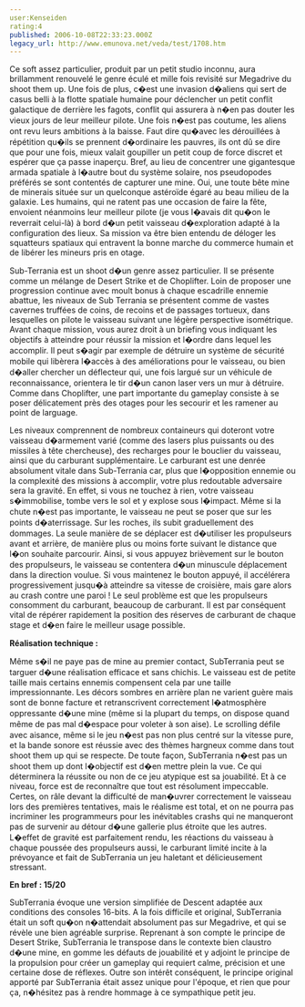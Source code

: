 ```yaml
---
user:Kenseiden
rating:4
published: 2006-10-08T22:33:23.000Z
legacy_url: http://www.emunova.net/veda/test/1708.htm
---
```

Ce soft assez particulier, produit par un petit studio inconnu, aura brillamment renouvelé le genre éculé et mille fois revisité sur Megadrive du shoot them up. Une fois de plus, c�est une invasion d�aliens qui sert de casus belli à la flotte spatiale humaine pour déclencher un petit conflit galactique de derrière les fagots, conflit qui assurera à n�en pas douter les vieux jours de leur meilleur pilote. Une fois n�est pas coutume, les aliens ont revu leurs ambitions à la baisse. Faut dire qu�avec les dérouillées à répétition qu�ils se prennent d�ordinaire les pauvres, ils ont dû se dire que pour une fois, mieux valait goupiller un petit coup de force discret et espérer que ça passe inaperçu. Bref, au lieu de concentrer une gigantesque armada spatiale à l�autre bout du système solaire, nos pseudopodes préférés se sont contentés de capturer une mine. Oui, une toute bête mine de minerais située sur un quelconque astéroïde égaré au beau milieu de la galaxie. Les humains, qui ne ratent pas une occasion de faire la fête, envoient néanmoins leur meilleur pilote (je vous l�avais dit qu�on le reverrait celui-là) à bord d�un petit vaisseau d�exploration adapté à la configuration des lieux. Sa mission va être bien entendu de déloger les squatteurs spatiaux qui entravent la bonne marche du commerce humain et de libérer les mineurs pris en otage.  

  

Sub-Terrania est un shoot d�un genre assez particulier. Il se présente comme un mélange de Desert Strike et de Choplifter. Loin de proposer une progression continue avec moult bonus à chaque escadrille ennemie abattue, les niveaux de Sub Terrania se présentent comme de vastes cavernes truffées de coins, de recoins et de passages tortueux, dans lesquelles on pilote le vaisseau suivant une légère perspective isométrique. Avant chaque mission, vous aurez droit à un briefing vous indiquant les objectifs à atteindre pour réussir la mission et l�ordre dans lequel les accomplir. Il peut s�agir par exemple de détruire un système de sécurité mobile qui libèrera l�accès à des améliorations pour le vaisseau, ou bien d�aller chercher un déflecteur qui, une fois largué sur un véhicule de reconnaissance, orientera le tir d�un canon laser vers un mur à détruire. Comme dans Choplifter, une part importante du gameplay consiste à se poser délicatement près des otages pour les secourir et les ramener au point de larguage.  

  

Les niveaux comprennent de nombreux containeurs qui doteront votre vaisseau d�armement varié (comme des lasers plus puissants ou des missiles à tête chercheuse), des recharges pour le bouclier du vaisseau, ainsi que du carburant supplémentaire. Le carburant est une denrée absolument vitale dans Sub-Terrania car, plus que l�opposition ennemie ou la complexité des missions à accomplir, votre plus redoutable adversaire sera la gravité. En effet, si vous ne touchez à rien, votre vaisseau s�immobilise, tombe vers le sol et y explose sous l�impact. Même si la chute n�est pas importante, le vaisseau ne peut se poser que sur les points d�aterrissage. Sur les roches, ils subit graduellement des dommages. La seule manière de se déplacer est d�utiliser les propulseurs avant et arrière, de manière plus ou moins forte suivant le distance que l�on souhaite parcourir. Ainsi, si vous appuyez brièvement sur le bouton des propulseurs, le vaisseau se contentera d�un minuscule déplacement dans la direction voulue. Si vous maintenez le bouton appuyé, il accélérera progressivement jusqu�à atteindre sa vitesse de croisière, mais gare alors au crash contre une paroi ! Le seul problème est que les propulseurs consomment du carburant, beaucoup de carburant. Il est par conséquent vital de répérer rapidement la position des réserves de carburant de chaque stage et d�en faire le meilleur usage possible.  

  

**Réalisation technique :**  

Même s�il ne paye pas de mine au premier contact, SubTerrania peut se targuer d�une réalisation efficace et sans chichis. Le vaisseau est de petite taille mais certains ennemis compensent cela par une taille impressionnante. Les décors sombres en arrière plan ne varient guère mais sont de bonne facture et retranscrivent correctement l�atmosphère oppressante d�une mine (même si la plupart du temps, on dispose quand même de pas mal d�espace pour voleter à son aise). Le scrolling défile avec aisance, même si le jeu n�est pas non plus centré sur la vitesse pure, et la bande sonore est réussie avec des thèmes hargneux comme dans tout shoot them up qui se respecte. De toute façon, SubTerrania n�est pas un shoot them up dont l�objectif est d�en mettre plein la vue. Ce qui déterminera la réussite ou non de ce jeu atypique est sa jouabilité. Et à ce niveau, force est de reconnaître que tout est résolument impeccable. Certes, on râle devant la difficulté de man�uvrer correctement le vaisseau lors des premières tentatives, mais le réalisme est total, et on ne pourra pas incriminer les programmeurs pour les inévitables crashs qui ne manqueront pas de survenir au détour d�une gallerie plus étroite que les autres. L�effet de gravité est parfaitement rendu, les réactions du vaisseau à chaque poussée des propulseurs aussi, le carburant limité incite à la prévoyance et fait de SubTerrania un jeu haletant et délicieusement stressant.  

  

**En bref : 15/20**  

SubTerrania évoque une version simplifiée de Descent adaptée aux conditions des consoles 16-bits. A la fois difficile et original, SubTerrania était un soft qu�on n�attendait absolument pas sur Megadrive, et qui se révèle une bien agréable surprise. Reprenant à son compte le principe de Desert Strike, SubTerrania le transpose dans le contexte bien claustro d�une mine, en gomme les défauts de jouabilité et y adjoint le principe de la propulsion pour créer un gameplay qui requiert calme, précision et une certaine dose de réflexes. Outre son intérêt conséquent, le principe original apporté par SubTerrania était assez unique pour l'époque, et rien que pour ça, n�hésitez pas à rendre hommage à ce sympathique petit jeu.